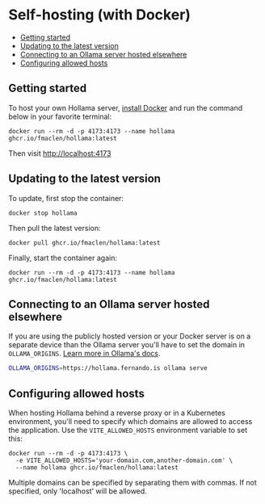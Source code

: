 # Self-hosting (with Docker)

- [Getting started](#getting-started)
- [Updating to the latest version](#updating-to-the-latest-version)
- [Connecting to an Ollama server hosted elsewhere](#connecting-to-an-ollama-server-hosted-elsewhere)
- [Configuring allowed hosts](#configuring-allowed-hosts)

## Getting started

To host your own Hollama server, [install Docker](https://www.docker.com/products/docker-desktop/) and run the command below in your favorite terminal:

```shell
docker run --rm -d -p 4173:4173 --name hollama ghcr.io/fmaclen/hollama:latest
```

Then visit [http://localhost:4173](http://localhost:4173)

## Updating to the latest version

To update, first stop the container:

```shell
docker stop hollama
```

Then pull the latest version:

```shell
docker pull ghcr.io/fmaclen/hollama:latest
```

Finally, start the container again:

```shell
docker run --rm -d -p 4173:4173 --name hollama ghcr.io/fmaclen/hollama:latest
```

## Connecting to an Ollama server hosted elsewhere

If you are using the publicly hosted version or your Docker server is on a separate device than the Ollama server you'll have to set the domain in `OLLAMA_ORIGINS`. [Learn more in Ollama's docs](https://github.com/ollama/ollama/blob/main/docs/faq.md#how-do-i-configure-ollama-server).

```bash
OLLAMA_ORIGINS=https://hollama.fernando.is ollama serve
```

## Configuring allowed hosts

When hosting Hollama behind a reverse proxy or in a Kubernetes environment, you'll need to specify which domains are allowed to access the application. Use the `VITE_ALLOWED_HOSTS` environment variable to set this:

```shell
docker run --rm -d -p 4173:4173 \
  -e VITE_ALLOWED_HOSTS='your-domain.com,another-domain.com' \
  --name hollama ghcr.io/fmaclen/hollama:latest
```

Multiple domains can be specified by separating them with commas. If not specified, only 'localhost' will be allowed.
